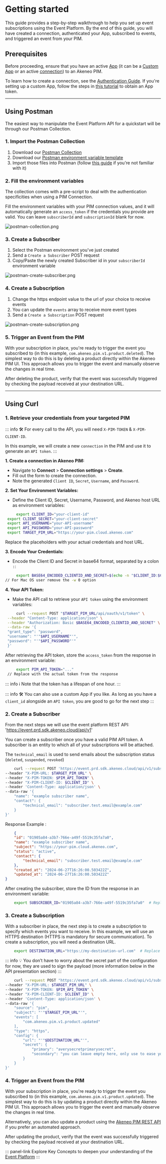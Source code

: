 # Getting started

This guide provides a step-by-step walkthrough to help you set up event subscriptions using the Event Platform. By the end of this guide, you will have created a connection, authenticated your App, subscribed to events, and triggered an event from your PIM.

## Prerequisites

Before proceeding, ensure that you have an active <a href="https://api.akeneo.com/apps/overview.html#whats-an-akeneo-app" target="_blank">App</a> (it can be a <a href="https://api.akeneo.com/apps/create-custom-app.html" target="_blank">Custom App</a> or an active <a href="https://api.akeneo.com/getting-started/connect-the-pim-4x/step-1.html#you-said-connection" target="_blank">connection</a>) to an Akeneo PIM.

To learn how to create a connection, see the <a href="https://api-dev.akeneo.com/documentation/authentication.html#client-idsecret-generation" target="_blank">Authentication Guide</a>. If you're setting up a custom App, follow the steps in <a href="https://api-dev.akeneo.com/tutorials/how-to-get-your-app-token.html" target="_blank">this tutorial</a> to obtain an App token.

---

## Using Postman

The easiest way to manipulate the Event Platform API for a quickstart will be through our Postman Collection.

### 1. Import the Postman Collection

1. Download our [Postman Collection](https://storage.googleapis.com/akecld-prd-sdk-aep-prd-api-assets/generated_postman_collection.json)
2. Download our [Postman environment variable template](https://storage.googleapis.com/akecld-prd-sdk-aep-prd-api-assets/postman_environment_template.json)
3. Import those files into Postman (follow [this guide](https://learning.postman.com/docs/getting-started/importing-and-exporting/importing-data/) if you're not familiar with it)

### 2. Fill the environment variables

The collection comes with a pre-script to deal with the authentication specificities when using a PIM Connection.

Fill the environment variables with your PIM connection values, and it will automatically generate an `access_token` if the credentials you provide are valid.
You can leave `subscriberId` and `subscriptionId` blank for now.

![postman-collection.png](../img/aep/postman-collection.png)

### 3. Create a Subscriber

1. Select the Postman environment you've just created
2. Send a `Create a Subscriber` POST request
3. Copy/Paste the newly created Subscriber id in your `subscriberId` environment variable

![postman-create-subscriber.png](../img/aep/postman-create-subscriber.png)

### 4. Create a Subscription

1. Change the https endpoint value to the url of your choice to receive events
2. You can update the `events` array to receive more event types
3. Send a `Create a Subscription` POST request

![postman-create-subscription.png](../img/aep/postman-create-subscription.png)

### 5. Trigger an Event from the PIM

With your subscription in place, you're ready to trigger the event you subscribed to (in this example, `com.akeneo.pim.v1.product.deleted`). The simplest way to do this is by deleting a product directly within the Akeneo PIM UI. This approach allows you to trigger the event and manually observe the changes in real time.

After deleting the product, verify that the event was successfully triggered by checking the payload received at your destination URL.

---

## Using Curl

### 1. Retrieve your credentials from your targeted PIM

::: info
🛠 For every call to the API, you will need `X-PIM-TOKEN` & `X-PIM-CLIENT-ID`.

In this example, we will create a new `connection` in the PIM and use it to generate an `API token`.
:::

**1. Create a connection in Akeneo PIM:**
   - Navigate to **Connect** > **Connection settings** > **Create**.
   - Fill out the form to create the connection.
   - Note the generated `Client ID`, `Secret`, `Username`, and `Password`.

**2. Set Your Environment Variables:**
   - Define the Client ID, Secret, Username, Password, and Akeneo host URL as environment variables:

   ```bash [snippet:Shell]
        export CLIENT_ID="your-client-id"
    export CLIENT_SECRET="your-client-secret"
    export API_USERNAME="your-API-username"
    export API_PASSWORD="your-API-password"
    export TARGET_PIM_URL="https://your-pim.cloud.akeneo.com"
   ```
   Replace the placeholders with your actual credentials and host URL.

**3. Encode Your Credentials:**
   - Encode the Client ID and Secret in base64 format, separated by a colon `:`:
   ```bash [snippet:Shell]
        export BASE64_ENCODED_CLIENTID_AND_SECRET=$(echo -n "$CLIENT_ID:$CLIENT_SECRET" | base64 -w 0)
   // For Mac OS user remove the -w 0 option
   ```

**4.  Your API Token:**
   - Make the API call to retrieve your `API token` using the environment variables:
   ```bash [snippet:Shell]
        curl --request POST "$TARGET_PIM_URL/api/oauth/v1/token" \
    --header "Content-Type: application/json" \
    --header "Authorization: Basic $BASE64_ENCODED_CLIENTID_AND_SECRET" \
    --data-raw '{
    "grant_type": "password",
    "username": "'"$API_USERNAME"'",
    "password": "'"$API_PASSWORD"'"
    }'
   ```
   After retrieving the API token, store the `access_token` from the response in an environment variable:
   ```bash [snippet:Shell]
        export PIM_API_TOKEN="..."
    // Replace with the actual token from the response
   ```

   ::: info
   ℹ️ Note that the token has a lifespan of one hour.
   :::
   
   ::: info
   🛠 You can also use a custom App if you like. As long as you have a `client_id` alongside an `API token`, you are good to go for the next step
   :::

### 2. Create a Subscriber

From the next steps we will use the event platform REST API: 'https://event.prd.sdk.akeneo.cloud/api/v1'

You can create a subscriber once you have a valid PIM API token. A subscriber is an entity to which all of your subscriptions will be attached.

The `technical_email` is used to send emails about the subscription status (`deleted`, `suspended`, `revoked`)
```bash [snippet:Shell]
    curl --request POST 'https://event.prd.sdk.akeneo.cloud/api/v1/subscriber' \
--header "X-PIM-URL: $TARGET_PIM_URL" \
--header "X-PIM-TOKEN: $PIM_API_TOKEN" \
--header "X-PIM-CLIENT-ID: $CLIENT_ID" \
--header 'Content-Type: application/json' \
--data-raw '{
    "name": "example subscriber name",
    "contact": {
        "technical_email": "subscriber.test.email@example.com"
    }
}'
```

Response Example :
```json [snippet:Response]
    {
    "id": "01905a84-a3b7-766e-a49f-5519c35fa7a0",
    "name": "example subscriber name",
    "subject": "https://your-pim.cloud.akeneo.com",
    "status": "active",
    "contact": {
        "technical_email": "subscriber.test.email@example.com"
    },
    "created_at": "2024-06-27T16:26:00.503422Z",
    "updated_at": "2024-06-27T16:26:00.503422Z"
}
```
After creating the subscriber, store the ID from the response in an environment variable:
```bash [snippet:Shell]
    export SUBSCRIBER_ID="01905a84-a3b7-766e-a49f-5519c35fa7a0"  # Replace with the actual ID from the response
```

### 3. Create a Subscription

With a subscriber in place, the next step is to create a subscription to specify which events you want to receive.
In this example, we will use an HTTPS destination (HTTPS is mandatory for secure communication).
To create a subscription, you will need a destination URL.

```bash [snippet:Shell]
    export DESTINATION_URL="https://my-destination-url.com"  # Replace with your destination URL
```

::: info
💡 You don’t have to worry about the secret part of the configuration for now, they are used to sign the payload (more information below in the API presentation section)
:::

```bash [snippet:Shell]
    curl --request POST "https://event.prd.sdk.akeneo.cloud/api/v1/subscriber/$SUBSCRIBER_ID/subscription" \
--header "X-PIM-URL: $TARGET_PIM_URL" \
--header "X-PIM-TOKEN: $PIM_API_TOKEN" \
--header "X-PIM-CLIENT-ID: $CLIENT_ID" \
--header 'Content-Type: application/json' \
--data-raw '{
    "source": "pim",
    "subject": "'"$TARGET_PIM_URL"'",
    "events": [
        "com.akeneo.pim.v1.product.updated"
    ],
    "type": "https",
    "config": {
        "url": "'"$DESTINATION_URL"'",
        "secret": {
            "primary": "averysecretprimarysecret",
            "secondary": "you can leave empty here, only use to ease your secret rotation use cases"
        }
    }
}'
```

### 4. Trigger an Event from the PIM

With your subscription in place, you're ready to trigger the event you subscribed to (in this example, `com.akeneo.pim.v1.product.updated`). The simplest way to do this is by updating a product directly within the Akeneo PIM UI. This approach allows you to trigger the event and manually observe the changes in real time.

Alternatively, you can also update a product using the [Akeneo PIM REST API](/api-reference.html#post_products_uuid) if you prefer an automated approach.

After updating the product, verify that the event was successfully triggered by checking the payload received at your destination URL.

::: panel-link Explore Key Concepts to deepen your understanding of the [Event Platform](/event-platform/concepts.html)
:::
